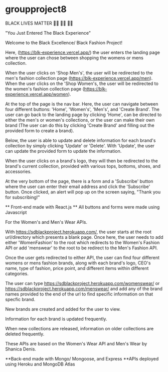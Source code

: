 # groupproject8
BLACK LIVES MATTER ✊🏾 ✊🏾 ✊🏾


"You Just Entered The Black Experience"

Welcome to the Black Excellence/ Black Fashion Project!


Here, (https://blk-experience.vercel.app/) the user enters the landing page where the user can chose between shopping the womens or mens collection.  

When the user clicks on 'Shop Men's', the user will be redirected to the men's fashion collection page (https://blk-experience.vercel.app/men). When the user clicks on the 'Shop Women's, the user will be redirected to the women's fashion collection page (https://blk-experience.vercel.app/women). 

At the top of the page is the nav bar. Here, the user can navigate between four different buttons: 'Home', 'Women's', 'Men's', and 'Create Brand'. The user can go back to the landing page by clicking 'Home', can be directed to either the men's or women's collections, or the user can make their own brand (The user can do this by clicking 'Create Brand' and filling out the provided form to create a brand).


Below, the user is able to update and delete information for each brand's collection by simply clicking 'Update' or 'Delete'. With 'Update', the user can update the provided form to update the information. 

When the user clicks on a brand's logo, they will then be redirected to the brand's current collection, provided with various tops, bottoms, shoes, and accessories.

At the very bottom of the page, there is a form and a 'Subscribe' button where the user can enter their email address and click the 'Subscribe' button. Once clicked, an alert will pop up on the screen saying, "Thank you for subscribing!"

** Front-end made with React.js
** All buttons and forms were made using Javascript



For the Women's and Men's Wear APIs.

With https://sdblackproject.herokuapp.com/, the user starts at the root url/directory which presents a blank page. Once here, the user needs to add either 'WomenFashion' to the root which redirects to the Women's Fashion API or add 'menswear' to the root to be redirect to the Men's Fashion API.

Once the user gets redirected to either API, the user can find four different womens or mens fashion brands, along with each brand's logo, CEO's name, type of fashion, price point, and different items within different categories.

The user can type https://sdblackproject.herokuapp.com/womenswear/ or https://sdblackproject.herokuapp.com/menswear/ and add any of the brand names provided to the end of the url to find specific information on that specfic brand.

New brands are created and added for the user to view.

Information for each brand is updated frequently.

When new collections are released, information on older collections are deleted frequently.

These APIs are based on the Women's Wear API and Men's Wear by Shanica Denis.

**Back-end made with Mongo/ Mongoose, and Express
**APIs deployed using Heroku and MongoDB Atlas
